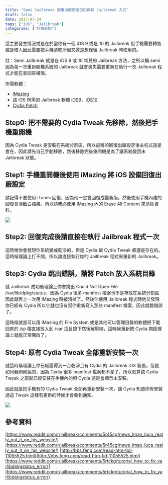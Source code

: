 ```yaml
---
title: "Semi Jailbreak 回復出廠設定但仍保有 Jailbreak 方式"
draft: false
date: 2017-07-24
tags: ["iOS", "Jailbreak"]
categories: ["科技新知"]
---
```



這主要發生情況或是在於當你有一個 iOS 9 或是 10 的 Jailbreak 但手機需要轉售或是借人因此需要把手機清乾淨但又還是想保留 Jailbreak 時使用的。

註：Semi Jailbreak 就是在 iOS 9 或 10 常見的 Jailbreak 方法，之所以稱 semi 因為每一次重新開機系統的 Jailbreak 就會喪失需要重新在執行一次 Jailbreak 程式才能在拿回來權限。

<!--more-->

所需軟體：

* [iMazing](https://imazing.com/)
* 該 iOS 所需的 Jailbreak 軟體 [iOS9](http://en.pangu.io/help.html)、[iOS10](https://www.reddit.com/r/jailbreak/comments/5r45cg/news_lmao_luca_really_put_it_on_his_website/)
* [Cydia Patch](https://mega.nz/#!tptRATha!3k5mV8S4Jusm3S2QqsnVXDVxuz0nsoDsTprmgjK09pY)

## Step0: 把不需要的 Cydia Tweak 先移除，然後把手機重開機

因為 Cydia Tweak 是安裝在系統分割區，所以這種的回復出廠設定後主程式還是會在，因此請先自己手動移除，然後移除完後重開機是為了讓系統變回未 Jailbreak 狀態。

## Step1: 手機重開機後使用 iMazing 將 iOS 設備回復出廠設定

請記得不要使用 iTunes 回復，因為他一定會回復成最新版。然後使用手機內建的回復會導致白蘋果。所以請務必使用 iMazing 內的 Erase All Content 來清除資料。


![](https://hiy.tw/tech/semi_jailbreak_restore/1.png)


## Step2: 回復完成後請直接在執行 Jailbreak 程式一次

這時候你會發現你系統變成乾淨的，但是 Cydia 跟 Cydia Tweak 都還是存在的。這時候理論上打不開，所以請直接執行你的 Jailbreak 程式來重新的 Jailbreak。

## Step3: Cydia 跳出錯誤，請將 Patch 放入系統目錄

就 Jailbreak 成功後理論上你會跳出 Could Not Open File /var/lib/dpkg/status，因為 Cydia 很多 manifest 檔案也不是存放在系統分割區因此就再上一次用 iMazing 時被清掉了。然後你使用 Jailbreak 程式時他又發現你已經有 Cydia 所以它就也沒有幫你重新寫入那些 manifest 檔案，因此就跳錯誤了。

這時候就是可以用 iMazing 的 File System 或是其他可以管理目錄的軟體把下載回來的 zip 檔直接放入到 /var 這目錄下然後解壓縮，這時候重新把 Cydia 開啟理論上就能正常開啟了。


## Step4: 原有 Cydia Tweak 全部重新安裝一次

就這時候理論上你已經獲得到一台乾淨且有 Cydia 的 Jailbreak iOS 裝置，但就如同我剛剛說的，因為 Cydia 很多 manifest 檔案都不見了，所以就算該 Cydia Tweak 之前就已經安裝在手機內的但 Cydia 還是會顯示未安裝。

因此就是把手機有的 Cydia Tweak 全部再重新安裝一次，讓 Cydia 知道你有安裝過這 Tweak 這樣有更新的時候才會收到通知。


![](https://hiy.tw/tech/semi_jailbreak_restore/2.png)



## 參考資料


[https://www.reddit.com/r/jailbreak/comments/5r45cg/news_lmao_luca_really_put_it_on_his_website/](https://www.reddit.com/r/jailbreak/comments/5r45cg/news_lmao_luca_really_put_it_on_his_website/)
[http://bbs.feng.com/read-htm-tid-11055525.html](http://bbs.feng.com/read-htm-tid-11055525.html)
[https://www.reddit.com/r/jailbreak/comments/5rtckg/tutorial_how_to_fix_varlibdpkgstatus_error/](https://www.reddit.com/r/jailbreak/comments/5rtckg/tutorial_how_to_fix_varlibdpkgstatus_error/)




